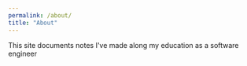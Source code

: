 ```yaml
---
permalink: /about/
title: "About"
---
```


This site documents notes I've made along my education as a software engineer